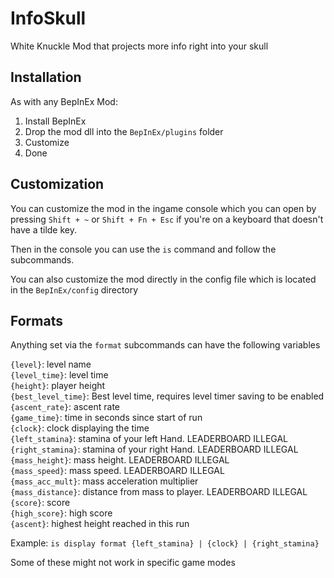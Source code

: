 ﻿# InfoSkull
White Knuckle Mod that projects more info right into your skull

## Installation
As with any BepInEx Mod:
1. Install BepInEx
2. Drop the mod dll into the `BepInEx/plugins` folder
3. Customize
4. Done

## Customization
You can customize the mod in the ingame console which you can open by pressing `Shift + ~` 
or `Shift + Fn + Esc` if you're on a keyboard that doesn't have a tilde key.

Then in the console you can use the `is` command and follow the subcommands.

You can also customize the mod directly in the config file which is located in the `BepInEx/config` directory

## Formats
Anything set via the `format` subcommands can have the following variables

[//]: # (VARIABLES_DESCRIPTIONS_START)
`{level}`: level name\
`{level_time}`: level time\
`{height}`: player height\
`{best_level_time}`: Best level time, requires level timer saving to be enabled\
`{ascent_rate}`: ascent rate\
`{game_time}`: time in seconds since start of run\
`{clock}`: clock displaying the time\
`{left_stamina}`: stamina of your left Hand. LEADERBOARD ILLEGAL\
`{right_stamina}`: stamina of your right Hand. LEADERBOARD ILLEGAL\
`{mass_height}`: mass height. LEADERBOARD ILLEGAL\
`{mass_speed}`: mass speed. LEADERBOARD ILLEGAL\
`{mass_acc_mult}`: mass acceleration multiplier\
`{mass_distance}`: distance from mass to player. LEADERBOARD ILLEGAL\
`{score}`: score \
`{high_score}`: high score\
`{ascent}`: highest height reached in this run

[//]: # (VARIABLES_DESCRIPTIONS_END)

Example: `is display format {left_stamina} | {clock} | {right_stamina}`

Some of these might not work in specific game modes
